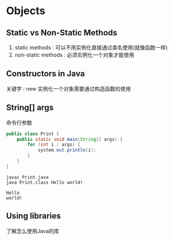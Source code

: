 # Objects
## Static vs Non-Static Methods
1. static methods : 可以不用实例化直接通过类名使用(就像函数一样)
2. non-static methods : 必须实例化一个对象才能使用

## Constructors in Java
关键字 : new
实例化一个对象需要通过构造函数的使用
## String[] args
命令行参数
```java
public class Print {
    public static void main(String[] args) {
        for (int i : args) {
            system.out.println(i);
        }
    }
}
```
```shell
javac Print.java
java Print.class Hello world!
```
```
Hello
world!
```
## Using libraries
了解怎么使用Java的库